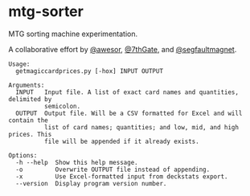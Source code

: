# mtg-sorter
MTG sorting machine experimentation.

A collaborative effort by [@awesor](https://github.com/awesor), [@7thGate](https://github.com/7thGate), and [@segfaultmagnet](https://github.com/segfaultmagnet).

    Usage:
      getmagiccardprices.py [-hox] INPUT OUTPUT

    Arguments:
      INPUT   Input file. A list of exact card names and quantities, delimited by
              semicolon.
      OUTPUT  Output file. Will be a CSV formatted for Excel and will contain the
              list of card names; quantities; and low, mid, and high prices. This
              file will be appended if it already exists.

    Options:
      -h --help  Show this help message.
      -o         Overwrite OUTPUT file instead of appending.
      -x         Use Excel-formatted input from deckstats export.
      --version  Display program version number.
